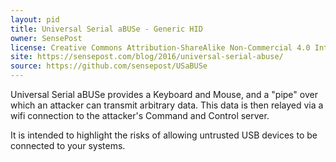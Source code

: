 ```yaml
---
layout: pid
title: Universal Serial aBUSe - Generic HID
owner: SensePost
license: Creative Commons Attribution-ShareAlike Non-Commercial 4.0 International License
site: https://sensepost.com/blog/2016/universal-serial-abuse/
source: https://github.com/sensepost/USaBUSe
---
```

Universal Serial aBUSe provides a Keyboard and Mouse, and a "pipe" over which an attacker can transmit arbitrary data. This data is then relayed via a wifi connection to the attacker's Command and Control server.

It is intended to highlight the risks of allowing untrusted USB devices to be connected to your systems.
